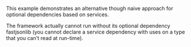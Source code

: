 This example demonstrates an alternative though naive approach for optional dependencies based on services.

The framework actually cannot run without its optional dependency fastjsonlib (you cannot declare a service dependency with uses on a type that you can’t read at run-time).